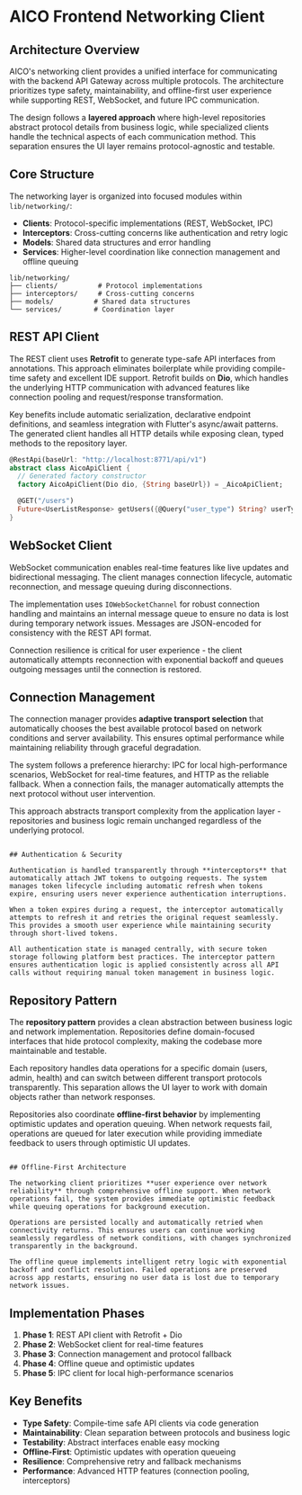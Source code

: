 # AICO Frontend Networking Client

## Architecture Overview

AICO's networking client provides a unified interface for communicating with the backend API Gateway across multiple protocols. The architecture prioritizes type safety, maintainability, and offline-first user experience while supporting REST, WebSocket, and future IPC communication.

The design follows a **layered approach** where high-level repositories abstract protocol details from business logic, while specialized clients handle the technical aspects of each communication method. This separation ensures the UI layer remains protocol-agnostic and testable.

## Core Structure

The networking layer is organized into focused modules within `lib/networking/`:

- **Clients**: Protocol-specific implementations (REST, WebSocket, IPC)
- **Interceptors**: Cross-cutting concerns like authentication and retry logic  
- **Models**: Shared data structures and error handling
- **Services**: Higher-level coordination like connection management and offline queuing

```
lib/networking/
├── clients/          # Protocol implementations
├── interceptors/     # Cross-cutting concerns
├── models/          # Shared data structures
└── services/        # Coordination layer
```

## REST API Client

The REST client uses **Retrofit** to generate type-safe API interfaces from annotations. This approach eliminates boilerplate while providing compile-time safety and excellent IDE support. Retrofit builds on **Dio**, which handles the underlying HTTP communication with advanced features like connection pooling and request/response transformation.

Key benefits include automatic serialization, declarative endpoint definitions, and seamless integration with Flutter's async/await patterns. The generated client handles all HTTP details while exposing clean, typed methods to the repository layer.

```dart
@RestApi(baseUrl: "http://localhost:8771/api/v1")
abstract class AicoApiClient {
  // Generated factory constructor
  factory AicoApiClient(Dio dio, {String baseUrl}) = _AicoApiClient;

  @GET("/users")
  Future<UserListResponse> getUsers({@Query("user_type") String? userType});
}
```

## WebSocket Client

WebSocket communication enables real-time features like live updates and bidirectional messaging. The client manages connection lifecycle, automatic reconnection, and message queuing during disconnections.

The implementation uses `IOWebSocketChannel` for robust connection handling and maintains an internal message queue to ensure no data is lost during temporary network issues. Messages are JSON-encoded for consistency with the REST API format.

Connection resilience is critical for user experience - the client automatically attempts reconnection with exponential backoff and queues outgoing messages until the connection is restored.

## Connection Management

The connection manager provides **adaptive transport selection** that automatically chooses the best available protocol based on network conditions and server availability. This ensures optimal performance while maintaining reliability through graceful degradation.

The system follows a preference hierarchy: IPC for local high-performance scenarios, WebSocket for real-time features, and HTTP as the reliable fallback. When a connection fails, the manager automatically attempts the next protocol without user intervention.

This approach abstracts transport complexity from the application layer - repositories and business logic remain unchanged regardless of the underlying protocol.
```

## Authentication & Security

Authentication is handled transparently through **interceptors** that automatically attach JWT tokens to outgoing requests. The system manages token lifecycle including automatic refresh when tokens expire, ensuring users never experience authentication interruptions.

When a token expires during a request, the interceptor automatically attempts to refresh it and retries the original request seamlessly. This provides a smooth user experience while maintaining security through short-lived tokens.

All authentication state is managed centrally, with secure token storage following platform best practices. The interceptor pattern ensures authentication logic is applied consistently across all API calls without requiring manual token management in business logic.
```

## Repository Pattern

The **repository pattern** provides a clean abstraction between business logic and network implementation. Repositories define domain-focused interfaces that hide protocol complexity, making the codebase more maintainable and testable.

Each repository handles data operations for a specific domain (users, admin, health) and can switch between different transport protocols transparently. This separation allows the UI layer to work with domain objects rather than network responses.

Repositories also coordinate **offline-first behavior** by implementing optimistic updates and operation queuing. When network requests fail, operations are queued for later execution while providing immediate feedback to users through optimistic UI updates.
```

## Offline-First Architecture

The networking client prioritizes **user experience over network reliability** through comprehensive offline support. When network operations fail, the system provides immediate optimistic feedback while queuing operations for background execution.

Operations are persisted locally and automatically retried when connectivity returns. This ensures users can continue working seamlessly regardless of network conditions, with changes synchronized transparently in the background.

The offline queue implements intelligent retry logic with exponential backoff and conflict resolution. Failed operations are preserved across app restarts, ensuring no user data is lost due to temporary network issues.
```

## Implementation Phases

1. **Phase 1**: REST API client with Retrofit + Dio
2. **Phase 2**: WebSocket client for real-time features  
3. **Phase 3**: Connection management and protocol fallback
4. **Phase 4**: Offline queue and optimistic updates
5. **Phase 5**: IPC client for local high-performance scenarios

## Key Benefits

- **Type Safety**: Compile-time safe API clients via code generation
- **Maintainability**: Clean separation between protocols and business logic
- **Testability**: Abstract interfaces enable easy mocking
- **Offline-First**: Optimistic updates with operation queueing
- **Resilience**: Comprehensive retry and fallback mechanisms
- **Performance**: Advanced HTTP features (connection pooling, interceptors)
